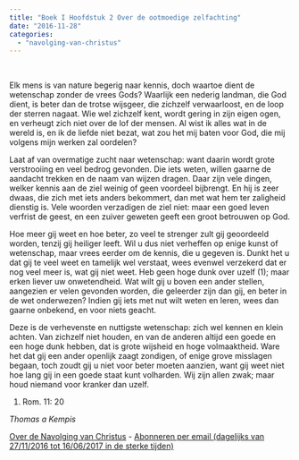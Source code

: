 ```yaml
---
title: "Boek I Hoofdstuk 2 Over de ootmoedige zelfachting"
date: "2016-11-28"
categories: 
  - "navolging-van-christus"
---
```


 

Elk mens is van nature begerig naar kennis, doch waartoe dient de wetenschap zonder de vrees Gods? Waarlijk een nederig landman, die God dient, is beter dan de trotse wijsgeer, die zichzelf verwaarloost, en de loop der sterren nagaat. Wie wel zichzelf kent, wordt gering in zijn eigen ogen, en verheugt zich niet over de lof der mensen. Al wist ik alles wat in de wereld is, en ik de liefde niet bezat, wat zou het mij baten voor God, die mij volgens mijn werken zal oordelen?

Laat af van overmatige zucht naar wetenschap: want daarin wordt grote verstrooiing en veel bedrog gevonden. Die iets weten, willen gaarne de aandacht trekken en de naam van wijzen dragen. Daar zijn vele dingen, welker kennis aan de ziel weinig of geen voordeel bijbrengt. En hij is zeer dwaas, die zich met iets anders bekommert, dan met wat hem ter zaligheid dienstig is. Vele woorden verzadigen de ziel niet: maar een goed leven verfrist de geest, en een zuiver geweten geeft een groot betrouwen op God.

Hoe meer gij weet en hoe beter, zo veel te strenger zult gij geoordeeld worden, tenzij gij heiliger leeft. Wil u dus niet verheffen op enige kunst of wetenschap, maar vrees eerder om de kennis, die u gegeven is. Dunkt het u dat gij te veel weet en tamelijk wel verstaat, wees evenwel verzekerd dat er nog veel meer is, wat gij niet weet. Heb geen hoge dunk over uzelf (1); maar erken liever uw onwetendheid. Wat wilt gij u boven een ander stellen, aangezien er velen gevonden worden, die geleerder zijn dan gij, en beter in de wet onderwezen? Indien gij iets met nut wilt weten en leren, wees dan gaarne onbekend, en voor niets geacht.

Deze is de verhevenste en nuttigste wetenschap: zich wel kennen en klein achten. Van zichzelf niet houden, en van de anderen altijd een goede en een hoge dunk hebben, dat is grote wijsheid en hoge volmaaktheid. Ware het dat gij een ander openlijk zaagt zondigen, of enige grove misslagen begaan, toch zoudt gij u niet voor beter moeten aanzien, want gij weet niet hoe lang gij in een goede staat kunt volharden. Wij zijn allen zwak; maar houd niemand voor kranker dan uzelf.

1) Rom. 11: 20

_Thomas a Kempis_

[Over de Navolging van Christus](/blog/de-navolging-van-christus-in-de-sterke-tijden/) - [Abonneren per email (dagelijks van 27/11/2016 tot 16/06/2017 in de sterke tijden)](http://eepurl.com/cg9VGT)
